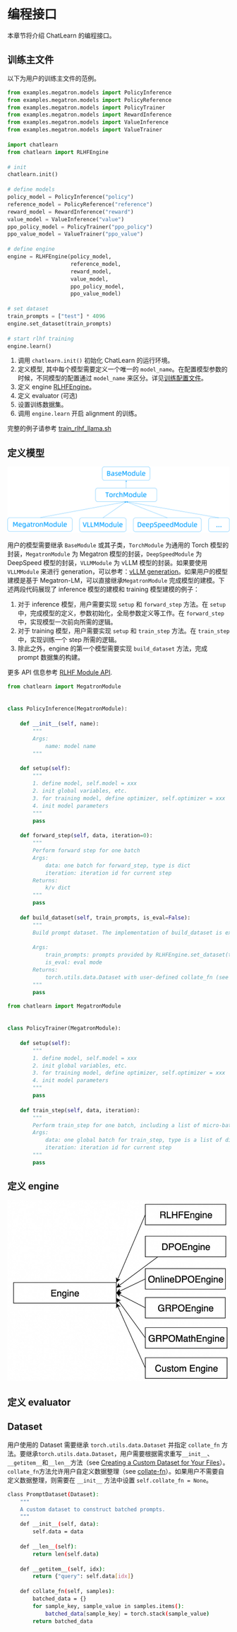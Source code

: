 # 编程接口

本章节将介绍 ChatLearn 的编程接口。

## 训练主文件
以下为用户的训练主文件的范例。


```python
from examples.megatron.models import PolicyInference
from examples.megatron.models import PolicyReference
from examples.megatron.models import PolicyTrainer
from examples.megatron.models import RewardInference
from examples.megatron.models import ValueInference
from examples.megatron.models import ValueTrainer

import chatlearn
from chatlearn import RLHFEngine

# init
chatlearn.init()

# define models
policy_model = PolicyInference("policy")
reference_model = PolicyReference("reference")
reward_model = RewardInference("reward")
value_model = ValueInference("value")
ppo_policy_model = PolicyTrainer("ppo_policy")
ppo_value_model = ValueTrainer("ppo_value")

# define engine
engine = RLHFEngine(policy_model,
                    reference_model,
                    reward_model,
                    value_model,
                    ppo_policy_model,
                    ppo_value_model)

# set dataset
train_prompts = ["test"] * 4096
engine.set_dataset(train_prompts)

# start rlhf training
engine.learn()
```

1. 调用 `chatlearn.init()` 初始化 ChatLearn 的运行环境。
2. 定义模型, 其中每个模型需要定义一个唯一的 `model_name`。在配置模型参数的时候，不同模型的配置通过   `model_name` 来区分。详见[训练配置文件](../config_yaml)。
3. 定义 engine [RLHFEngine](../api/engine.rst)。
4. 定义 evaluator (可选)
4. 设置训练数据集。
5. 调用 `engine.learn` 开启 alignment 的训练。 

完整的例子请参考 [train_rlhf_llama.sh](https://github.com/alibaba/ChatLearn/blob/main/examples/megatron/scripts/train_rlhf_llama.sh)


## 定义模型

![image.png](../images/class.png)

用户的模型需要继承 `BaseModule` 或其子类，`TorchModule` 为通用的 Torch 模型的封装，`MegatronModule` 为 Megatron 模型的封装，`DeepSpeedModule` 为 DeepSpeed 模型的封装，`VLLMModule` 为 vLLM 模型的封装。如果要使用 `VLLMModule` 来进行 generation，可以参考：[vLLM generation](vllm.md)。如果用户的模型建模是基于 Megatron-LM，可以直接继承`MegatronModule` 完成模型的建模。下述两段代码展现了 inference 模型的建模和 training 模型建模的例子：
1. 对于 inference 模型，用户需要实现 `setup` 和 `forward_step` 方法。在 `setup` 中，完成模型的定义，参数初始化，全局参数定义等工作。在 `forward_step` 中，实现模型一次前向所需的逻辑。
2. 对于 training 模型，用户需要实现 `setup` 和 `train_step` 方法。在 `train_step` 中，实现训练一个 step 所需的逻辑。
3. 除此之外，engine 的第一个模型需要实现 `build_dataset` 方法，完成 prompt 数据集的构建。

更多 API 信息参考 [RLHF Module API](../api/module.rst).

```python
from chatlearn import MegatronModule


class PolicyInference(MegatronModule):

    def __init__(self, name):
        """
        Args:
            name: model name
        """

    def setup(self):
        """
        1. define model, self.model = xxx
        2. init global variables, etc.
        3. for training model, define optimizer, self.optimizer = xxx
        4. init model parameters
        """
        pass

    def forward_step(self, data, iteration=0):
        """
        Perform forward step for one batch
        Args:
            data: one batch for forward_step, type is dict
            iteration: iteration id for current step
        Returns:
            k/v dict
        """
        pass

    def build_dataset(self, train_prompts, is_eval=False):
        """
        Build prompt dataset. The implementation of build_dataset is exclusive to PolicyInference, whereas other models are not required to adopt it.

        Args:
            train_prompts: prompts provided by RLHFEngine.set_dataset(train_prompts)
            is_eval: eval mode
        Returns:
            torch.utils.data.Dataset with user-defined collate_fn (see `Dataset`)
        """
        pass
```

```python
from chatlearn import MegatronModule


class PolicyTrainer(MegatronModule):

    def setup(self):
        """
        1. define model, self.model = xxx
        2. init global variables, etc.
        3. for training model, define optimizer, self.optimizer = xxx
        4. init model parameters
        """
        pass

    def train_step(self, data, iteration):
        """
        Perform train_step for one batch, including a list of micro-batches
        Args:
            data: one global batch for train_step, type is a list of dict, each dict is a micro-batch
            iteration: iteration id for current step
        """
        pass
```

## 定义 engine

![image.png](../images/engine.jpg)

## 定义 evaluator

## Dataset
用户使用的 Dataset 需要继承 `torch.utils.data.Dataset` 并指定 `collate_fn` 方法。要继承`torch.utils.data.Dataset`，用户需要根据需求重写`__init__`、`__getitem__`和`__len__`方法（see [Creating a Custom Dataset for Your Files](https://pytorch.org/tutorials/beginner/basics/data_tutorial.html#creating-a-custom-dataset-for-your-files)）。`collate_fn`方法允许用户自定义数据整理（see [collate-fn](https://pytorch.org/docs/stable/data.html#dataloader-collate-fn)）。如果用户不需要自定义数据整理，则需要在 `__init__` 方法中设置 `self.collate_fn = None`。

```bash
class PromptDataset(Dataset):
    """
    A custom dataset to construct batched prompts.
    """
    def __init__(self, data):
        self.data = data

    def __len__(self):
        return len(self.data)

    def __getitem__(self, idx):
        return {"query": self.data[idx]}

    def collate_fn(self, samples):
        batched_data = {}
        for sample_key, sample_value in samples.items():
            batched_data[sample_key] = torch.stack(sample_value)
        return batched_data
```
